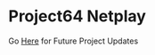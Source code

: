 # Project64 Netplay

Go [Here](https://github.com/Project64Netplay/Project64-Netplay-3x) for Future Project Updates
